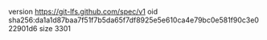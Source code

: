 version https://git-lfs.github.com/spec/v1
oid sha256:da1a1d87baa7f51f7b5da65f7df8925e5e610ca4e79bc0e581f90c3e022901d6
size 3301
